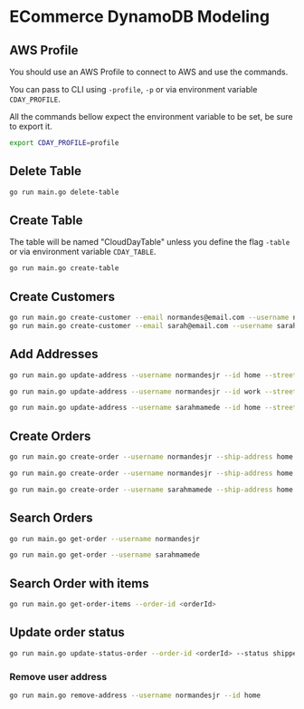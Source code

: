 # ECommerce DynamoDB Modeling

## AWS Profile

You should use an AWS Profile to connect to AWS and use the commands.

You can pass to CLI using `-profile`, `-p` or via environment variable `CDAY_PROFILE`.

All the commands bellow expect the environment variable to be set, be sure to export it.

```sh
export CDAY_PROFILE=profile
```
## Delete Table

```sh
go run main.go delete-table
```

## Create Table

The table will be named "CloudDayTable" unless you define the flag `-table` or via environment variable `CDAY_TABLE`.

```sh
go run main.go create-table
```

## Create Customers

```sh
go run main.go create-customer --email normandes@email.com --username normandesjr --name "Normandes Junior"
go run main.go create-customer --email sarah@email.com --username sarahmamede --name "Sarah Mamede"
```

## Add Addresses

```sh
go run main.go update-address --username normandesjr --id home --street-address "Al Qwerty 256" --zip-code "38400-000"

go run main.go update-address --username normandesjr --id work --street-address "Av Rondon 1700" --zip-code "38400-000"

go run main.go update-address --username sarahmamede --id home --street-address "Al Qwert 156" --zip-code "38400-000"
```

## Create Orders

```sh
go run main.go create-order --username normandesjr --ship-address home --items 1,3,5

go run main.go create-order --username normandesjr --ship-address home --items 2,4,6

go run main.go create-order --username sarahmamede --ship-address home --items 5,6,7,8,9
``` 

## Search Orders

```sh
go run main.go get-order --username normandesjr

go run main.go get-order --username sarahmamede
```

## Search Order with items

```sh
go run main.go get-order-items --order-id <orderId>
```

## Update order status

```sh
go run main.go update-status-order --order-id <orderId> --status shipped
```

### Remove user address

```sh
go run main.go remove-address --username normandesjr --id home
```